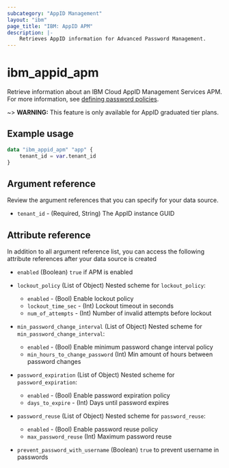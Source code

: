 ```yaml
---
subcategory: "AppID Management"
layout: "ibm"
page_title: "IBM: AppID APM"
description: |-
    Retrieves AppID information for Advanced Password Management.
---
```


# ibm_appid_apm
Retrieve information about an IBM Cloud AppID Management Services APM. For more information, see [defining password policies](https://cloud.ibm.com/docs/appid?topic=appid-cd-strength).

~> **WARNING:** This feature is only available for AppID graduated tier plans.

## Example usage

```terraform
data "ibm_appid_apm" "app" {
    tenant_id = var.tenant_id   
}
```

## Argument reference
Review the argument references that you can specify for your data source.

- `tenant_id` - (Required, String) The AppID instance GUID

## Attribute reference
In addition to all argument reference list, you can access the following attribute references after your data source is created

- `enabled` (Boolean) `true` if APM is enabled
- `lockout_policy` (List of Object)
    Nested scheme for `lockout_policy`:
    - `enabled` - (Bool) Enable lockout policy
    - `lockout_time_sec` - (Int) Lockout timeout in seconds
    - `num_of_attempts` - (Int) Number of invalid attempts before lockout

- `min_password_change_interval` (List of Object)
    Nested scheme for `min_password_change_interval`:
    - `enabled` - (Bool) Enable minimum password change interval policy
    - `min_hours_to_change_password` (Int) Min amount of hours between password changes

- `password_expiration` (List of Object)
    Nested scheme for `password_expiration`:
    - `enabled` - (Bool) Enable password expiration policy
    - `days_to_expire` - (Int) Days until password expires

- `password_reuse` (List of Object)
    Nested scheme for `password_reuse`:
    - `enabled` - (Bool) Enable password reuse policy
    - `max_password_reuse` (Int) Maximum password reuse

- `prevent_password_with_username` (Boolean) `true` to prevent username in passwords
